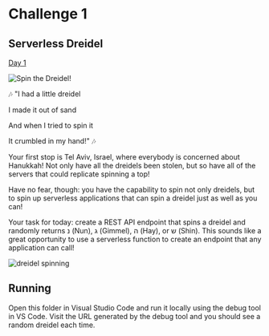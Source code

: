 # Challenge 1

## Serverless Dreidel

[Day 1](https://25daysofserverless.com/calendar/1)

![Spin the Dreidel!](https://res.cloudinary.com/jen-looper/image/upload/v1575132446/images/challenge-1_lriuc2.jpg)

🎶 "I had a little dreidel

I made it out of sand

And when I tried to spin it

It crumbled in my hand!" 🎶

Your first stop is Tel Aviv, Israel, where everybody is concerned about Hanukkah! Not only have all the dreidels been stolen, but so have all of the servers that could replicate spinning a top!

Have no fear, though: you have the capability to spin not only dreidels, but to spin up serverless applications that can spin a dreidel just as well as you can!

Your task for today: create a REST API endpoint that spins a dreidel and randomly returns נ (Nun), ג (Gimmel), ה (Hay), or ש (Shin). This sounds like a great opportunity to use a serverless function to create an endpoint that any application can call!

![dreidel spinning](https://media.giphy.com/media/3oxHQDYNRtgTKiYEBG/giphy.gif)

## Running

Open this folder in Visual Studio Code and run it locally using the debug tool in VS Code.
Visit the URL generated by the debug tool and you should see a random dreidel each time.
